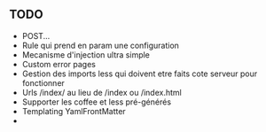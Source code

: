 ## TODO

 + POST...
 + Rule qui prend en param une configuration
 + Mecanisme d'injection ultra simple
 + Custom error pages
 + Gestion des imports less qui doivent etre faits cote serveur pour fonctionner
 + Urls /index/ au lieu de /index ou /index.html
 + Supporter les coffee et less pré-générés
 + Templating YamlFrontMatter
 + 
